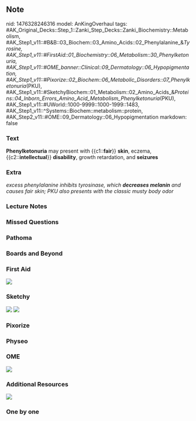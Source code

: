 ## Note
nid: 1476328246316
model: AnKingOverhaul
tags: #AK_Original_Decks::Step_1::Zanki_Step_Decks::Zanki_Biochemistry::Metabolism, #AK_Step1_v11::#B&B::03_Biochem::03_Amino_Acids::02_Phenylalanine_&_Tyrosine, #AK_Step1_v11::#FirstAid::01_Biochemistry::06_Metabolism::30_Phenylketonuria, #AK_Step1_v11::#OME_banner::Clinical::09_Dermatology::06_Hypopigmentation, #AK_Step1_v11::#Pixorize::02_Biochem::06_Metabolic_Disorders::07_Phenylketonuria_(PKU), #AK_Step1_v11::#SketchyBiochem::01_Metabolism::02_Amino_Acids_&_Proteins::04_Inborn_Errors_Amino_Acid_Metabolism_Phenylketonuria_(PKU), #AK_Step1_v11::#UWorld::1000-9999::1000-1999::1483, #AK_Step1_v11::^Systems::Biochem::metabolism::protein, #AK_Step2_v11::#OME::09_Dermatology::06_Hypopigmentation
markdown: false

### Text
<div>
  <b>Phenylketonuria</b> may present with {{c1::<b>fair</b>}}
  <b>skin</b>, eczema, {{c2::<b>intellectual</b>}}
  <b>disability</b>, growth retardation, and <b>seizures</b>
</div>

### Extra
<i>excess phenylalanine inhibits tyrosinase, which <b>decreases
melanin</b> and causes fair skin;</i> <i>PKU also presents with the
classic musty body odor</i>

### Lecture Notes


### Missed Questions


### Pathoma


### Boards and Beyond


### First Aid
<img src="tmpAmLjh1.png">

### Sketchy
<img src="Screen%20Shot%202021-01-07%20at%2015.13.23.jpg">
<img src="Screen%20Shot%202021-01-07%20at%2015.13.35.jpg">

### Pixorize


### Physeo


### OME
<div class="ome-widget">
  <a href=
  "https://onlinemeded.org/spa/dermatology/hypopigmentation/acquire?ref=anki">
  <img src="_OME_AnkiFlashcards_Lesson_4.png"></a>
</div>

### Additional Resources
<img src="pku.jpg">

### One by one

